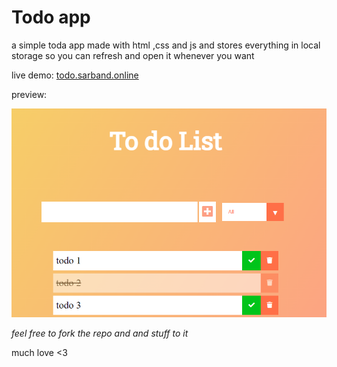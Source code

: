 # **Todo app**

a simple toda app made with html ,css and js and stores everything in local storage so you can refresh and open it whenever you want

live demo: [todo.sarband.online](https://)

preview:

![1703147472496](images/Readme/1703147472496.png)

_feel free to fork the repo and and stuff to it_

much love <3
